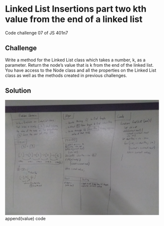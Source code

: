 # Linked List Insertions part two kth value from the end of a linked list
Code challenge 07 of JS 401n7

## Challenge
Write a method for the Linked List class which takes a number, k, as a parameter. Return the node’s value that is k from the end of the linked list. You have access to the Node class and all the properties on the Linked List class as well as the methods created in previous challenges.

## Solution
![](../../assets/ll_kth_from_end.jpg)    append(value) code